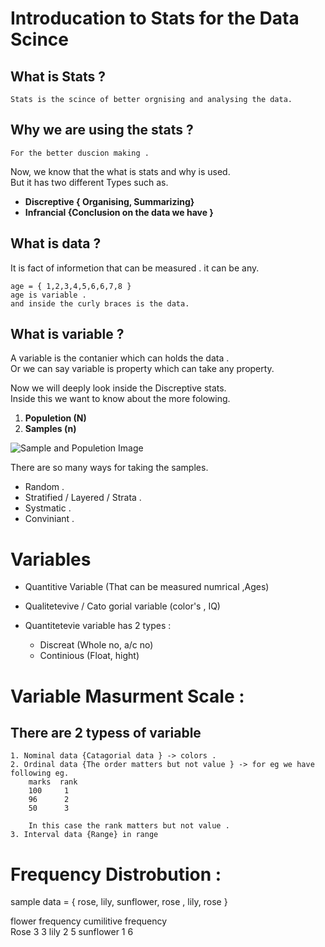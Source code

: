 # Introducation to Stats for the Data Scince 



## What is Stats ? 
``` Stats is the scince of better orgnising and analysing the data.  ```

## Why we are using the stats ?
```For the better duscion making . ``` 

Now, we know that the what is stats and why is used.<br> 
But it has two different Types such as.
- **Discreptive { Organising, Summarizing}**
- **Infrancial {Conclusion on the data we have }**

## What is data ?
It is fact of informetion that can be measured . it can be any. 

``` 
age = { 1,2,3,4,5,6,6,7,8 } 
age is variable .
and inside the curly braces is the data.
``` 
## What is variable ?
A variable is the contanier which can holds the data .<br>
Or we can say variable is property which can take any property.

Now we will deeply look inside the Discreptive stats.<br>
Inside this we want to know about the more folowing.

1. **Populetion (N)** 
2. **Samples (n)**

![Sample and Populetion Image]( popsample.jpg "Sample and Populetion Image") 


There are so many ways for taking the samples. 
- Random . 
- Stratified / Layered / Strata .
- Systmatic . 
- Conviniant .  

# Variables 
- Quantitive Variable (That can be measured numrical ,Ages)
- Qualitetevive / Cato gorial variable (color's , IQ) 

- Quantitetevie variable has 2 types : 
	- Discreat (Whole no, a/c no)
	- Continious (Float, hight)

# Variable Masurment Scale :

## There are 2 typess of variable 
	1. Nominal data {Catagorial data } -> colors .
	2. Ordinal data {The order matters but not value } -> for eg we have following eg.
		marks  rank 
		100		1
		96		2	
		50		3

		In this case the rank matters but not value . 
	3. Interval data {Range} in range 

# Frequency Distrobution :
sample data = {
	rose, lily, sunflower, rose , lily, rose
} 

flower  frequency  cumilitive frequency  
Rose 		3			3
lily 		2			5
sunflower 	1 			6


